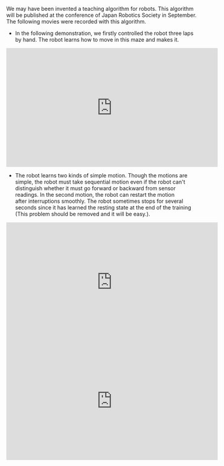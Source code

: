 We may have been invented a teaching algorithm for robots. This algorithm will be published at the conference of Japan Robotics Society in September. The following movies were recorded with this algorithm.
<ul>
 	<li>In the following demonstration, we firstly controlled the robot three laps by hand. The robot learns how to move in this maze and makes it.</li>
</ul>
<iframe src="https://www.youtube.com/embed/zm0gP6o09lM" width="560" height="315" frameborder="0" allowfullscreen="allowfullscreen"></iframe>
<ul>
 	<li>The robot learns two kinds of simple motion. Though the motions are simple, the robot must take sequential motion even if the robot can't distinguish whether it must go forward or backward from sensor readings. In the second motion, the robot can restart the motion after interruptions smoothly. The robot sometimes stops for several seconds since it has learned the resting state at the end of the training (This problem should be removed and it will be easy.).</li>
</ul>
<iframe src="https://www.youtube.com/embed/0JTNi0STv3Q" width="560" height="315" frameborder="0" allowfullscreen="allowfullscreen"></iframe>

<iframe src="https://www.youtube.com/embed/zWNELEoIrQI" width="560" height="315" frameborder="0" allowfullscreen="allowfullscreen"></iframe>
